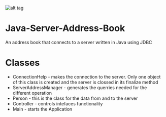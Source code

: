 ![alt tag](https://raw.githubusercontent.com/zakupower/Java-Server-Address-Book/master/screens/screenshot1.jpg)
# Java-Server-Address-Book
An address book that connects to a server written in Java using JDBC

# Classes
+ ConnectionHelp - makes the connection to the server. Only one object of this class is created and the server is clossed in its finalize method
+ ServerAddressManager - generates the querries needed for the different operation
+ Person - this is the class for the data from and to the server
+ Controller - controls intefaces functionality
+ Main - starts the Application
